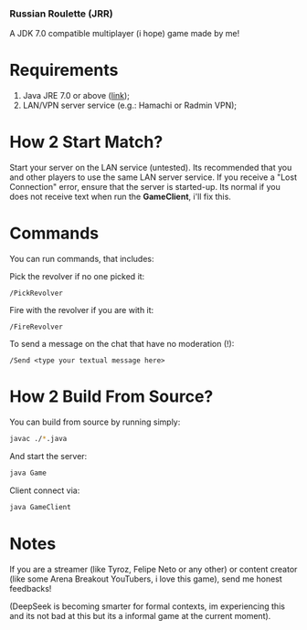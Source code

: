 ### Russian Roulette (JRR)
A JDK 7.0 compatible multiplayer (i hope) game made by me!

# Requirements
1. Java JRE 7.0 or above ([link](https://www.oracle.com/br/java/technologies/downloads/));
2. LAN/VPN server service (e.g.: Hamachi or Radmin VPN);

# How 2 Start Match?
Start your server on the LAN service (untested).
Its recommended that you and other players to use the same LAN server service.
If you receive a "Lost Connection" error, ensure that the server is started-up.
Its normal if you does not receive text when run the **GameClient**, i'll fix this.

# Commands
You can run commands, that includes:

Pick the revolver if no one picked it:

```
/PickRevolver
```

Fire with the revolver if you are with it:

```
/FireRevolver
```

To send a message on the chat that have no moderation (!):

```
/Send <type your textual message here>
```

# How 2 Build From Source?
You can build from source by running simply:

```sh
javac ./*.java
```

And start the server:

```sh
java Game
```

Client connect via:
```sh
java GameClient
```

# Notes
If you are a streamer (like Tyroz, Felipe Neto or any other)
or content creator (like some Arena Breakout YouTubers, i love this game), send me honest feedbacks!

(DeepSeek is becoming smarter for formal contexts, im experiencing this and its not bad at this but its a informal game at the current moment).
